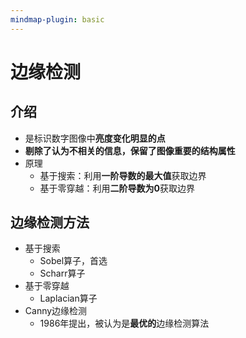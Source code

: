 ```yaml
---
mindmap-plugin: basic
---
```

# 边缘检测

## 介绍
- 是标识数字图像中**亮度变化明显的点** 
- **剔除了认为不相关的信息，保留了图像重要的结构属性** 
- 原理
	- 基于搜索：利用**一阶导数的最大值**获取边界
	- 基于零穿越：利用**二阶导数为0**获取边界

## 边缘检测方法
- 基于搜索
	- Sobel算子，首选
	- Scharr算子
- 基于零穿越
	- Laplacian算子
- Canny边缘检测
	- 1986年提出，被认为是**最优的**边缘检测算法
